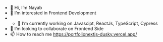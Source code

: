 - 👋 Hi, I’m Nayab
- 👀 I’m interested in Frontend Development
- - 🌱 I’m currently working on Javascipt, ReactJs, TypeScript, Cypress
- 💞️ I’m looking to collaborate on Frontend Side
- 📫 How to reach me https://portfolionextjs-dusky.vercel.app/



